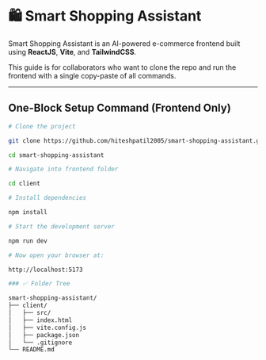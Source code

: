 # 🛍️ Smart Shopping Assistant

Smart Shopping Assistant is an AI-powered e-commerce frontend built using **ReactJS**, **Vite**, and **TailwindCSS**.

This guide is for collaborators who want to clone the repo and run the frontend with a single copy-paste of all commands.

---

## One-Block Setup Command (Frontend Only)

```bash
# Clone the project

git clone https://github.com/hiteshpatil2005/smart-shopping-assistant.git

cd smart-shopping-assistant
```
```bash
# Navigate into frontend folder

cd client
```
```bash
# Install dependencies

npm install
```
```bash
# Start the development server

npm run dev
```
```bash
# Now open your browser at:

http://localhost:5173
```
```bash
### ✅ Folder Tree

smart-shopping-assistant/
├── client/         
│   ├── src/
│   ├── index.html
│   ├── vite.config.js
│   ├── package.json
│   └── .gitignore
└── README.md
```
